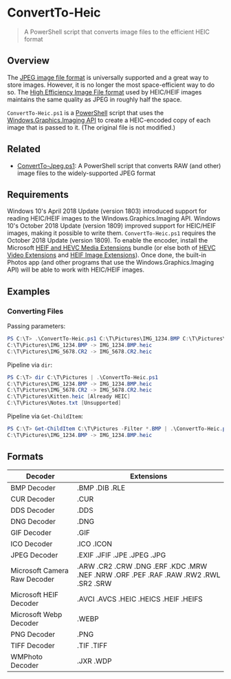 # ConvertTo-Heic

> A PowerShell script that converts image files to the efficient HEIC format

## Overview

The [JPEG image file format](https://en.wikipedia.org/wiki/JPEG) is universally supported and a great way to store images.
However, it is no longer the most space-efficient way to do so.
The [High Efficiency Image File format](https://en.wikipedia.org/wiki/High_Efficiency_Image_File_Format) used by HEIC/HEIF images maintains the same quality as JPEG in roughly half the space.

`ConvertTo-Heic.ps1` is a [PowerShell](https://en.wikipedia.org/wiki/PowerShell) script that uses the [Windows.Graphics.Imaging API](https://docs.microsoft.com/en-us/uwp/api/windows.graphics.imaging) to create a HEIC-encoded copy of each image that is passed to it.
(The original file is not modified.)

## Related

- [ConvertTo-Jpeg.ps1](https://github.com/DavidAnson/ConvertTo-Jpeg): A PowerShell script that converts RAW (and other) image files to the widely-supported JPEG format

## Requirements

Windows 10's April 2018 Update (version 1803) introduced support for reading HEIC/HEIF images to the Windows.Graphics.Imaging API.
Windows 10's October 2018 Update (version 1809) improved support for HEIC/HEIF images, making it possible to write them.
`ConvertTo-Heic.ps1` requires the October 2018 Update (version 1809).
To enable the encoder, install the Microsoft [HEIF and HEVC Media Extensions](https://www.microsoft.com/store/productId/9NTLD6MSD8BM) bundle (or else both of [HEVC Video Extensions](https://www.microsoft.com/store/productId/9NMZLZ57R3T7) and [HEIF Image Extensions](https://www.microsoft.com/store/productId/9PMMSR1CGPWG)).
Once done, the built-in Photos app (and other programs that use the Windows.Graphics.Imaging API) will be able to work with HEIC/HEIF images.

## Examples

### Converting Files

Passing parameters:

```PowerShell
PS C:\T> .\ConvertTo-Heic.ps1 C:\T\Pictures\IMG_1234.BMP C:\T\Pictures\IMG_5678.CR2
C:\T\Pictures\IMG_1234.BMP -> IMG_1234.BMP.heic
C:\T\Pictures\IMG_5678.CR2 -> IMG_5678.CR2.heic
```

Pipeline via `dir`:

```PowerShell
PS C:\T> dir C:\T\Pictures | .\ConvertTo-Heic.ps1
C:\T\Pictures\IMG_1234.BMP -> IMG_1234.BMP.heic
C:\T\Pictures\IMG_5678.CR2 -> IMG_5678.CR2.heic
C:\T\Pictures\Kitten.heic [Already HEIC]
C:\T\Pictures\Notes.txt [Unsupported]
```

Pipeline via `Get-ChildItem`:

```PowerShell
PS C:\T> Get-ChildItem C:\T\Pictures -Filter *.BMP | .\ConvertTo-Heic.ps1
C:\T\Pictures\IMG_1234.BMP -> IMG_1234.BMP.heic
```

## Formats

| Decoder                      | Extensions |
| ---------------------------- | ---------- |
| BMP Decoder                  | .BMP .DIB .RLE |
| CUR Decoder                  | .CUR |
| DDS Decoder                  | .DDS |
| DNG Decoder                  | .DNG |
| GIF Decoder                  | .GIF |
| ICO Decoder                  | .ICO .ICON |
| JPEG Decoder                 | .EXIF .JFIF .JPE .JPEG .JPG |
| Microsoft Camera Raw Decoder | .ARW .CR2 .CRW .DNG .ERF .KDC .MRW .NEF .NRW .ORF .PEF .RAF .RAW .RW2 .RWL .SR2 .SRW |
| Microsoft HEIF Decoder       | .AVCI .AVCS .HEIC .HEICS .HEIF .HEIFS |
| Microsoft Webp Decoder       | .WEBP |
| PNG Decoder                  | .PNG |
| TIFF Decoder                 | .TIF .TIFF |
| WMPhoto Decoder              | .JXR .WDP |

